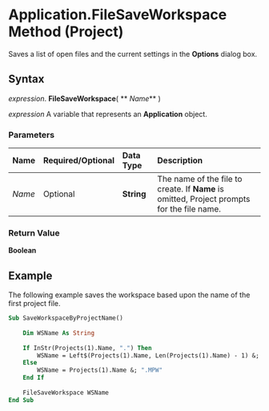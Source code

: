 
# Application.FileSaveWorkspace Method (Project)

Saves a list of open files and the current settings in the  **Options** dialog box.


## Syntax

 _expression_. **FileSaveWorkspace**( ** _Name_** )

 _expression_ A variable that represents an **Application** object.


### Parameters



|**Name**|**Required/Optional**|**Data Type**|**Description**|
|:-----|:-----|:-----|:-----|
| _Name_|Optional|**String**|The name of the file to create. If  **Name** is omitted, Project prompts for the file name.|

### Return Value

 **Boolean**


## Example

The following example saves the workspace based upon the name of the first project file.


```vb
Sub SaveWorkspaceByProjectName() 
 
    Dim WSName As String 
 
    If InStr(Projects(1).Name, ".") Then 
        WSName = Left$(Projects(1).Name, Len(Projects(1).Name) - 1) &; "W" 
    Else 
        WSName = Projects(1).Name &; ".MPW" 
    End If 
 
    FileSaveWorkspace WSName 
End Sub
```

